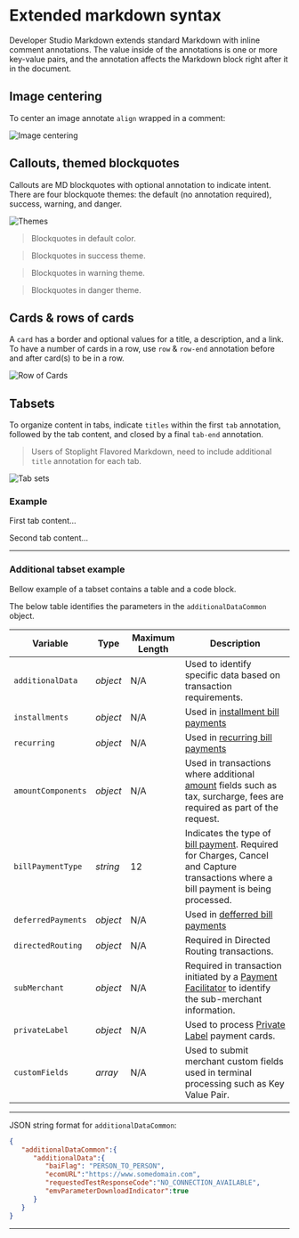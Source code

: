 # Extended markdown syntax

Developer Studio Markdown extends standard Markdown with inline comment annotations.
The value inside of the annotations is one or more key-value pairs, and the annotation affects the Markdown block right after it in the document.

## Image centering
To center an image annotate `align` wrapped in a comment:

<!-- align: center -->
![Image centering](../assets/images/md/align_image.png "Image centering")


## Callouts, themed blockquotes

Callouts are MD blockquotes with optional annotation to indicate intent.
There are four blockquote themes: the default (no annotation required), success, warning, and danger.

![Themes](../assets/images/md/theme_syntax.png "Blockquote Themes")

> Blockquotes in default color.
<!-- theme: success -->
> Blockquotes in success theme.
<!-- theme: warning -->
> Blockquotes in warning theme.
<!-- theme: danger -->
> Blockquotes in danger theme.


## Cards & rows of cards
A `card` has a border and optional values for a title, a description, and a link.
To have a number of cards in a row, use `row` & `row-end` annotation before and after card(s) to be in a row.

![Row of Cards](../assets/images/md/card_syntax.png "Row of cards")

<!-- type: row -->

<!-- type: card
title: Card One
description: About...
link: ?path=docs/about-developer-studio.md
-->

<!-- type: card
title: Second Card
description: About...
link: ?path=docs/about-developer-studio.md
-->

<!-- type: row-end -->


## Tabsets
To organize content in tabs, indicate `titles` within the first `tab` annotation, followed by the tab content, and closed by a final `tab-end` annotation.
> Users of Stoplight Flavored Markdown, need to include additional `title` annotation for each tab.

![Tab sets](../assets/images/md/tab_syntax.png "Tabsets")

### Example

<!--
type: tab
titles: First Tab, Second Tab
-->

First tab content...

<!--
type: tab
-->

Second tab content...

<!-- type: tab-end -->

---

### Additional tabset example

Bellow example of a tabset contains a table and a code block.

<!--
type: tab
titles: additionalDataCommon, JSON Example
-->


The below table identifies the parameters in the `additionalDataCommon` object.


| Variable | Type | Maximum Length | Description |
| -------- | -- | ------------ | ------------------ |
| `additionalData` | *object* | N/A | Used to identify specific data based on transaction requirements. |
| `installments` | *object* | N/A | Used in [installment bill payments](?path=docs/Resources/Guides/Bill-Payments/Installment-Payment.md) |
| `recurring` | *object* | N/A | Used in [recurring bill payments](?path=docs/Resources/Guides/Bill-Payments/Recurring-Payment.md) |
| `amountComponents` | *object* | N/A | Used in transactions where additional [amount](?path=docs/Resources/Master-Data/Amount-Components.md) fields such as tax, surcharge, fees are required as part of the request. |
| `billPaymentType` | *string* | 12 | Indicates the type of [bill payment](#bill-payment-indicator). Required for Charges, Cancel and Capture transactions where a bill payment is being processed. | 
| `deferredPayments` | *object* | N/A | Used in [defferred bill payments](?path=docs/Resources/Guides/Bill-Payments/Deferred-Payment.md) |
| `directedRouting` | *object* | N/A | Required in Directed Routing transactions. |
| `subMerchant` | *object* | N/A | Required in transaction initiated by a [Payment Facilitator](?path=docs/Resources/Guides/Industry-Verticals/Payment-Faciliator.md) to identify the sub-merchant information. |
| `privateLabel` | *object* | N/A | Used to process [Private Label](?path=docs/Resources/Guides/Payment-Sources/Private-Label.md) payment cards. |
| `customFields` | *array* | N/A | Used to submit merchant custom fields used in terminal processing such as Key Value Pair. |


---

<!-- type: tab -->

JSON string format for `additionalDataCommon`:

```json
{
   "additionalDataCommon":{
      "additionalData":{
         "baiFlag": "PERSON_TO_PERSON",
         "ecomURL":"https://www.somedomain.com",
         "requestedTestResponseCode":"NO_CONNECTION_AVAILABLE",
         "emvParameterDownloadIndicator":true
      }
   }
}
```

<!-- type: tab-end -->

---
